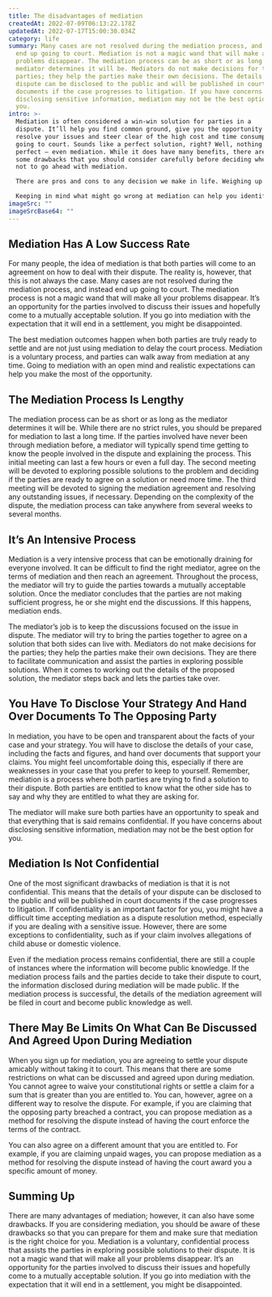 ```yaml
---
title: The disadvantages of mediation
createdAt: 2022-07-09T06:13:22.178Z
updatedAt: 2022-07-17T15:00:30.034Z
category: life
summary: Many cases are not resolved during the mediation process, and instead
  end up going to court. Mediation is not a magic wand that will make all your
  problems disappear. The mediation process can be as short or as long as the
  mediator determines it will be. Mediators do not make decisions for the
  parties; they help the parties make their own decisions. The details of your
  dispute can be disclosed to the public and will be published in court
  documents if the case progresses to litigation. If you have concerns about
  disclosing sensitive information, mediation may not be the best option for
  you.
intro: >-
  Mediation is often considered a win-win solution for parties in a
  dispute. It’ll help you find common ground, give you the opportunity to
  resolve your issues and steer clear of the high cost and time consumption of
  going to court. Sounds like a perfect solution, right? Well, nothing is
  perfect — even mediation. While it does have many benefits, there are also
  some drawbacks that you should consider carefully before deciding whether or
  not to go ahead with mediation. 

  There are pros and cons to any decision we make in life. Weighing up all the pros and cons of mediation will help you determine if the potential benefits outweigh the potential downsides of this dispute resolution technique. 

  Keeping in mind what might go wrong at mediation can help you identify weaknesses in your case and prepare accordingly. After reading this article, if you feel more confident about proceeding with mediation as your first course of action, we suggest having an attorney review your documents before signing on the dotted line.
imageSrc: ""
imageSrcBase64: ""
---
```


## Mediation Has A Low Success Rate

For many people, the idea of mediation is that both parties will come to an agreement on how to deal with their dispute. The reality is, however, that this is not always the case. Many cases are not resolved during the mediation process, and instead end up going to court. The mediation process is not a magic wand that will make all your problems disappear. It’s an opportunity for the parties involved to discuss their issues and hopefully come to a mutually acceptable solution. If you go into mediation with the expectation that it will end in a settlement, you might be disappointed.

The best mediation outcomes happen when both parties are truly ready to settle and are not just using mediation to delay the court process. Mediation is a voluntary process, and parties can walk away from mediation at any time. Going to mediation with an open mind and realistic expectations can help you make the most of the opportunity.

## The Mediation Process Is Lengthy

The mediation process can be as short or as long as the mediator determines it will be. While there are no strict rules, you should be prepared for mediation to last a long time. If the parties involved have never been through mediation before, a mediator will typically spend time getting to know the people involved in the dispute and explaining the process. This initial meeting can last a few hours or even a full day. The second meeting will be devoted to exploring possible solutions to the problem and deciding if the parties are ready to agree on a solution or need more time. The third meeting will be devoted to signing the mediation agreement and resolving any outstanding issues, if necessary. Depending on the complexity of the dispute, the mediation process can take anywhere from several weeks to several months.

## It’s An Intensive Process

Mediation is a very intensive process that can be emotionally draining for everyone involved. It can be difficult to find the right mediator, agree on the terms of mediation and then reach an agreement. Throughout the process, the mediator will try to guide the parties towards a mutually acceptable solution. Once the mediator concludes that the parties are not making sufficient progress, he or she might end the discussions. If this happens, mediation ends.

The mediator’s job is to keep the discussions focused on the issue in dispute. The mediator will try to bring the parties together to agree on a solution that both sides can live with. Mediators do not make decisions for the parties; they help the parties make their own decisions. They are there to facilitate communication and assist the parties in exploring possible solutions. When it comes to working out the details of the proposed solution, the mediator steps back and lets the parties take over.

## You Have To Disclose Your Strategy And Hand Over Documents To The Opposing Party

In mediation, you have to be open and transparent about the facts of your case and your strategy. You will have to disclose the details of your case, including the facts and figures, and hand over documents that support your claims. You might feel uncomfortable doing this, especially if there are weaknesses in your case that you prefer to keep to yourself. Remember, mediation is a process where both parties are trying to find a solution to their dispute. Both parties are entitled to know what the other side has to say and why they are entitled to what they are asking for.

The mediator will make sure both parties have an opportunity to speak and that everything that is said remains confidential. If you have concerns about disclosing sensitive information, mediation may not be the best option for you.

## Mediation Is Not Confidential

One of the most significant drawbacks of mediation is that it is not confidential. This means that the details of your dispute can be disclosed to the public and will be published in court documents if the case progresses to litigation. If confidentiality is an important factor for you, you might have a difficult time accepting mediation as a dispute resolution method, especially if you are dealing with a sensitive issue. However, there are some exceptions to confidentiality, such as if your claim involves allegations of child abuse or domestic violence.

Even if the mediation process remains confidential, there are still a couple of instances where the information will become public knowledge. If the mediation process fails and the parties decide to take their dispute to court, the information disclosed during mediation will be made public. If the mediation process is successful, the details of the mediation agreement will be filed in court and become public knowledge as well.

## There May Be Limits On What Can Be Discussed And Agreed Upon During Mediation

When you sign up for mediation, you are agreeing to settle your dispute amicably without taking it to court. This means that there are some restrictions on what can be discussed and agreed upon during mediation. You cannot agree to waive your constitutional rights or settle a claim for a sum that is greater than you are entitled to. You can, however, agree on a different way to resolve the dispute. For example, if you are claiming that the opposing party breached a contract, you can propose mediation as a method for resolving the dispute instead of having the court enforce the terms of the contract.

You can also agree on a different amount that you are entitled to. For example, if you are claiming unpaid wages, you can propose mediation as a method for resolving the dispute instead of having the court award you a specific amount of money.

## Summing Up

There are many advantages of mediation; however, it can also have some drawbacks. If you are considering mediation, you should be aware of these drawbacks so that you can prepare for them and make sure that mediation is the right choice for you. Mediation is a voluntary, confidential process that assists the parties in exploring possible solutions to their dispute. It is not a magic wand that will make all your problems disappear. It’s an opportunity for the parties involved to discuss their issues and hopefully come to a mutually acceptable solution. If you go into mediation with the expectation that it will end in a settlement, you might be disappointed.
